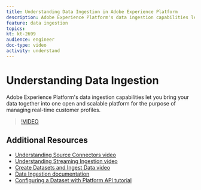 ```yaml
---
title: Understanding Data Ingestion in Adobe Experience Platform
description: Adobe Experience Platform's data ingestion capabilities let you bring your data together into one open and scalable platform for the purpose of managing a unified profile.
feature: data ingestion
topics:
kt: kt-2699
audience: engineer
doc-type: video
activity: understand
---
```


# Understanding Data Ingestion

Adobe Experience Platform's data ingestion capabilities let you bring your data together into one open and scalable platform for the purpose of managing real-time customer profiles.

>[!VIDEO](https://video.tv.adobe.com/v/27106?quality=12)

## Additional Resources

* [Understanding Source Connectors video](understanding-source-connectors.md)
* [Understanding Streaming Ingestion video](understanding-streaming-ingestion.md)
* [Create Datasets and Ingest Data video](create-datasets-and-ingest-data.md)
* [Data Ingestion documentation](https://www.adobe.io/apis/experienceplatform/home/data-ingestion.html)
* [Configuring a Dataset with Platform API tutorial](https://www.adobe.io/apis/experienceplatform/home/tutorials/alltutorials.html#!api-specification/markdown/narrative/tutorials/creating_a_dataset_tutorial/creating_a_dataset_tutorial.md)
